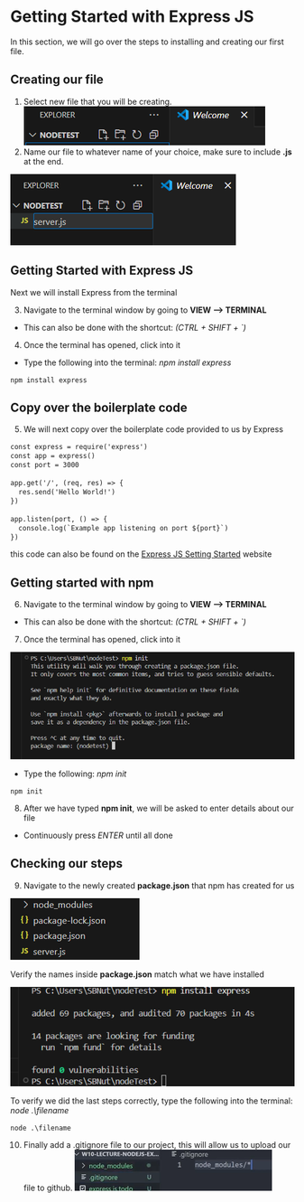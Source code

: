 # Getting Started with Express JS

In this section, we will go over the steps to installing and creating our first file.

## Creating our file

1.  Select new file that you will be creating.  
    ![NewFile](<./Task1/NewFile(1).png>)
2.  Name our file to whatever name of your choice, make sure to include **.js** at the end. 

![NewFile](<./Task1/NameFile(2).png>)

## Getting Started with Express JS

Next we will install Express from the terminal

3. Navigate to the terminal window by going to **VIEW --> TERMINAL**

- This can also be done with the shortcut: _(CTRL + SHIFT + `)_

4. Once the terminal has opened, click into it

- Type the following into the terminal: _npm install express_

```
npm install express
```

## Copy over the boilerplate code

5. We will next copy over the boilerplate code provided to us by Express

```
const express = require('express')
const app = express()
const port = 3000

app.get('/', (req, res) => {
  res.send('Hello World!')
})

app.listen(port, () => {
  console.log(`Example app listening on port ${port}`)
})
```

this code can also be found on the [Express JS Setting Started](https://expressjs.com/en/starter/installing.html) website

## Getting started with npm

6. Navigate to the terminal window by going to **VIEW --> TERMINAL**

- This can also be done with the shortcut: _(CTRL + SHIFT + `)_

7. Once the terminal has opened, click into it

![Init](<./Task1/npmINIT(4).png>)

- Type the following: _npm init_

```
npm init
```

8. After we have typed **npm init**, we will be asked to enter details about our file

- Continuously press _ENTER_ until all done

## Checking our steps

9. Navigate to the newly created **package.json** that npm has created for us

![package](<./Task1/verifyResults(7).png>)

Verify the names inside **package.json** match what we have installed

![Express](<./Task1/intialization(3).png>)

To verify we did the last steps correctly, type the following into the terminal: _node .\filename_

```
node .\filename
```

10. Finally add a .gitignore file to our project, this will allow us to upload our file to github.
    ![gitIgnore](./Task1/gitIgnore.png)
